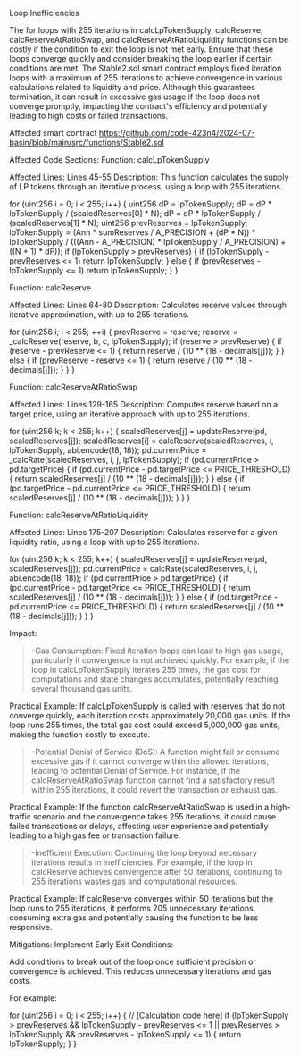 Loop Inefficiencies

The for loops with 255 iterations in calcLpTokenSupply, calcReserve, calcReserveAtRatioSwap, and calcReserveAtRatioLiquidity functions can be costly if the condition to exit the loop is not met early.
Ensure that these loops converge quickly and consider breaking the loop earlier if certain conditions are met.
The Stable2.sol smart contract employs fixed iteration loops with a maximum of 255 iterations to achieve convergence in various calculations related to liquidity and price. Although this guarantees termination, it can result in excessive gas usage if the loop does not converge promptly, impacting the contract's efficiency and potentially leading to high costs or failed transactions.

Affected smart contract
https://github.com/code-423n4/2024-07-basin/blob/main/src/functions/Stable2.sol


Affected Code Sections:
Function: calcLpTokenSupply

Affected Lines: Lines 45-55
Description: This function calculates the supply of LP tokens through an iterative process, using a loop with 255 iterations.

for (uint256 i = 0; i < 255; i++) {
    uint256 dP = lpTokenSupply;
    dP = dP * lpTokenSupply / (scaledReserves[0] * N);
    dP = dP * lpTokenSupply / (scaledReserves[1] * N);
    uint256 prevReserves = lpTokenSupply;
    lpTokenSupply = (Ann * sumReserves / A_PRECISION + (dP * N)) * lpTokenSupply
        / (((Ann - A_PRECISION) * lpTokenSupply / A_PRECISION) + ((N + 1) * dP));
    if (lpTokenSupply > prevReserves) {
        if (lpTokenSupply - prevReserves <= 1) return lpTokenSupply;
    } else {
        if (prevReserves - lpTokenSupply <= 1) return lpTokenSupply;
    }
}


Function: calcReserve

Affected Lines: Lines 64-80
Description: Calculates reserve values through iterative approximation, with up to 255 iterations.

for (uint256 i; i < 255; ++i) {
    prevReserve = reserve;
    reserve = _calcReserve(reserve, b, c, lpTokenSupply);
    if (reserve > prevReserve) {
        if (reserve - prevReserve <= 1) {
            return reserve / (10 ** (18 - decimals[j]));
        }
    } else {
        if (prevReserve - reserve <= 1) {
            return reserve / (10 ** (18 - decimals[j]));
        }
    }
}


Function: calcReserveAtRatioSwap

Affected Lines: Lines 129-165
Description: Computes reserve based on a target price, using an iterative approach with up to 255 iterations.

for (uint256 k; k < 255; k++) {
    scaledReserves[j] = updateReserve(pd, scaledReserves[j]);
    scaledReserves[i] = calcReserve(scaledReserves, i, lpTokenSupply, abi.encode(18, 18));
    pd.currentPrice = _calcRate(scaledReserves, i, j, lpTokenSupply);
    if (pd.currentPrice > pd.targetPrice) {
        if (pd.currentPrice - pd.targetPrice <= PRICE_THRESHOLD) {
            return scaledReserves[j] / (10 ** (18 - decimals[j]));
        }
    } else {
        if (pd.targetPrice - pd.currentPrice <= PRICE_THRESHOLD) {
            return scaledReserves[j] / (10 ** (18 - decimals[j]));
        }
    }
}



Function: calcReserveAtRatioLiquidity

Affected Lines: Lines 175-207
Description: Calculates reserve for a given liquidity ratio, using a loop with up to 255 iterations.

for (uint256 k; k < 255; k++) {
    scaledReserves[j] = updateReserve(pd, scaledReserves[j]);
    pd.currentPrice = calcRate(scaledReserves, i, j, abi.encode(18, 18));
    if (pd.currentPrice > pd.targetPrice) {
        if (pd.currentPrice - pd.targetPrice <= PRICE_THRESHOLD) {
            return scaledReserves[j] / (10 ** (18 - decimals[j]));
        }
    } else {
        if (pd.targetPrice - pd.currentPrice <= PRICE_THRESHOLD) {
            return scaledReserves[j] / (10 ** (18 - decimals[j]));
        }
    }
}




Impact:
>-Gas Consumption: Fixed iteration loops can lead to high gas usage, particularly if convergence is not achieved quickly. For example, if the loop in calcLpTokenSupply iterates 255 times, the gas cost for computations and state changes accumulates, potentially reaching several thousand gas units.

Practical Example:
If calcLpTokenSupply is called with reserves that do not converge quickly, each iteration costs approximately 20,000 gas units. If the loop runs 255 times, the total gas cost could exceed 5,000,000 gas units, making the function costly to execute.

>-Potential Denial of Service (DoS): A function might fail or consume excessive gas if it cannot converge within the allowed iterations, leading to potential Denial of Service. For instance, if the calcReserveAtRatioSwap function cannot find a satisfactory result within 255 iterations, it could revert the transaction or exhaust gas.

Practical Example:
If the function calcReserveAtRatioSwap is used in a high-traffic scenario and the convergence takes 255 iterations, it could cause failed transactions or delays, affecting user experience and potentially leading to a high gas fee or transaction failure.

>-Inefficient Execution: Continuing the loop beyond necessary iterations results in inefficiencies. For example, if the loop in calcReserve achieves convergence after 50 iterations, continuing to 255 iterations wastes gas and computational resources.

Practical Example:
If calcReserve converges within 50 iterations but the loop runs to 255 iterations, it performs 205 unnecessary iterations, consuming extra gas and potentially causing the function to be less responsive.




Mitigations:
Implement Early Exit Conditions:

Add conditions to break out of the loop once sufficient precision or convergence is achieved. This reduces unnecessary iterations and gas costs.

For example:

for (uint256 i = 0; i < 255; i++) {
    // [Calculation code here]
    if (lpTokenSupply > prevReserves && lpTokenSupply - prevReserves <= 1 ||
        prevReserves > lpTokenSupply && prevReserves - lpTokenSupply <= 1) {
        return lpTokenSupply;
    }
}
